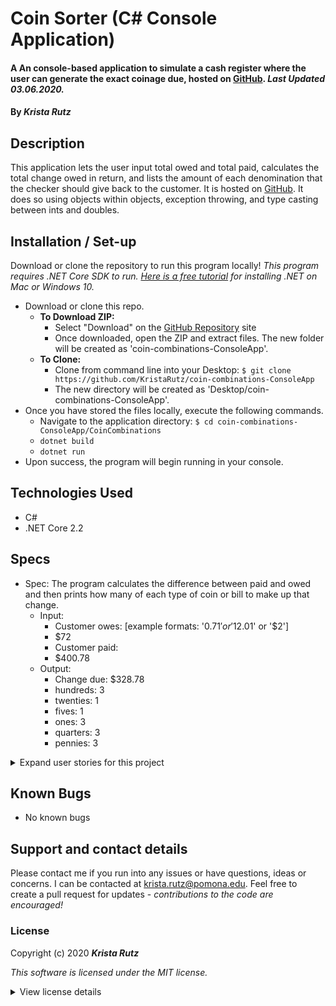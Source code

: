 # Coin Sorter (C# Console Application)

#### A An console-based application to simulate a cash register where the user can generate the exact coinage due, hosted on [GitHub](https://github.com/KristaRutz/coin-combinations-ConsoleApp). _Last Updated 03.06.2020._

#### By _**Krista Rutz**_

## Description

This application lets the user input total owed and total paid, calculates the total change owed in return, and lists the amount of each denomination that the checker should give back to the customer.
It is hosted on [GitHub](https://github.com/KristaRutz/coin-combinations-ConsoleApp). It does so using objects within objects, exception throwing, and type casting between ints and doubles.

## Installation / Set-up

Download or clone the repository to run this program locally! _This program requires .NET Core SDK to run. [Here is a free tutorial](https://www.learnhowtoprogram.com/c-and-net/getting-started-with-c/installing-c-and-net) for installing .NET on Mac or Windows 10._

- Download or clone this repo.
  - **To Download ZIP:**
    - Select "Download" on the [GitHub Repository](https://github.com/KristaRutz/coin-combinations-ConsoleApp) site
    - Once downloaded, open the ZIP and extract files. The new folder will be created as 'coin-combinations-ConsoleApp'.
  - **To Clone:**
    - Clone from command line into your Desktop: `$ git clone https://github.com/KristaRutz/coin-combinations-ConsoleApp`
    - The new directory will be created as 'Desktop/coin-combinations-ConsoleApp'.
- Once you have stored the files locally, execute the following commands.
  - Navigate to the application directory: `$ cd coin-combinations-ConsoleApp/CoinCombinations`
  - `dotnet build`
  - `dotnet run`
- Upon success, the program will begin running in your console.

## Technologies Used

- C#
- .NET Core 2.2

## Specs

- Spec: The program calculates the difference between paid and owed and then prints how many of each type of coin or bill to make up that change.
  - Input:
    - Customer owes: [example formats: '$0.71' or '$12.01' or '$2']
    - \$72
    - Customer paid:
    - \$400.78
  - Output:
    - Change due: \$328.78
    - hundreds: 3
    - twenties: 1
    - fives: 1
    - ones: 3
    - quarters: 3
    - pennies: 3

<details>
  <summary>Expand user stories for this project</summary>

| As a _User-Type_,  | I want...                                                      | so that...                                                                |
| :----------------- | :------------------------------------------------------------- | :------------------------------------------------------------------------ |
| As a cashier       | I want a quick and accurate way to calculate change            | so that I can focus on customer service instead of math!                  |
| As a store manager | I want my cashiers to know the number of each coin to give     | so that they give perfect, error-free change every time                   |
| As a store manager | I want to determine perfect change                             | so that my customers never complain about inaccuracies                    |
| As a customer      | I want to know exactly how many of each coin I should get back | so that I can have the least number of coins to carry around as possible. |

</details>

## Known Bugs

- No known bugs

## Support and contact details

Please contact me if you run into any issues or have questions, ideas or concerns. I can be contacted at <krista.rutz@pomona.edu>. Feel free to create a pull request for updates - _contributions to the code are encouraged!_

### License

Copyright (c) 2020 **_Krista Rutz_**

_This software is licensed under the MIT license._

<details>
  <summary>View license details</summary>

Permission is hereby granted, free of charge, to any person obtaining a copy of this software and associated documentation files (the "Software"), to deal in the Software without restriction, including without limitation the rights to use, copy, modify, merge, publish, distribute, sublicense, and/or sell copies of the Software, and to permit persons to whom the Software is furnished to do so, subject to the following conditions:

The above copyright notice and this permission notice shall be included in all copies or substantial portions of the Software.

THE SOFTWARE IS PROVIDED "AS IS", WITHOUT WARRANTY OF ANY KIND, EXPRESS OR IMPLIED, INCLUDING BUT NOT LIMITED TO THE WARRANTIES OF MERCHANTABILITY, FITNESS FOR A PARTICULAR PURPOSE AND NONINFRINGEMENT. IN NO EVENT SHALL THE AUTHORS OR COPYRIGHT HOLDERS BE LIABLE FOR ANY CLAIM, DAMAGES OR OTHER LIABILITY, WHETHER IN AN ACTION OF CONTRACT, TORT OR OTHERWISE, ARISING FROM, OUT OF OR IN CONNECTION WITH THE SOFTWARE OR THE USE OR OTHER DEALINGS IN THE SOFTWARE.

</details>
